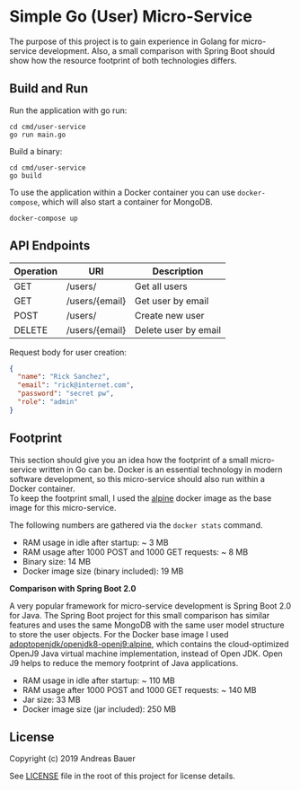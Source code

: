 # Simple Go (User) Micro-Service

The purpose of this project is to gain experience in Golang for micro-service development.
Also, a small comparison with Spring Boot should show how the resource footprint of both technologies differs.

## Build and Run

Run the application with go run:

```
cd cmd/user-service
go run main.go
```

Build a binary:

```
cd cmd/user-service
go build
```

To use the application within a Docker container you can use `docker-compose`, which will also start a container for MongoDB.

```
docker-compose up
```

## API Endpoints

| Operation | URI            | Description          |
| --------- | -------------- | -------------------- |
| GET       | /users/        | Get all users        |
| GET       | /users/{email} | Get user by email    |
| POST      | /users/        | Create new user      |
| DELETE    | /users/{email} | Delete user by email |

Request body for user creation:

```JSON
{
  "name": "Rick Sanchez",
  "email": "rick@internet.com",
  "password": "secret pw",
  "role": "admin"
}
```

## Footprint

This section should give you an idea how the footprint of a small micro-service written in Go can be.
Docker is an essential technology in modern software development, so this micro-service should also run within a Docker container.  
To keep the footprint small, I used the [alpine](https://hub.docker.com/_/alpine) docker image as the base image for this micro-service.

The following numbers are gathered via the `docker stats` command.

- RAM usage in idle after startup: ~ 3 MB
- RAM usage after 1000 POST and 1000 GET requests: ~ 8 MB
- Binary size: 14 MB
- Docker image size (binary included): 19 MB

**Comparison with Spring Boot 2.0**

A very popular framework for micro-service development is Spring Boot 2.0 for Java.
The Spring Boot project for this small comparison has similar features and uses the same MongoDB with the same user model structure to store the user objects.
For the Docker base image I used [adoptopenjdk/openjdk8-openj9:alpine](https://hub.docker.com/r/adoptopenjdk/openjdk8-openj9/), which contains the cloud-optimized OpenJ9 Java virtual machine implementation, instead of Open JDK.
Open J9 helps to reduce the memory footprint of Java applications.

- RAM usage in idle after startup: ~ 110 MB
- RAM usage after 1000 POST and 1000 GET requests: ~ 140 MB
- Jar size: 33 MB
- Docker image size (jar included): 250 MB

## License

Copyright (c) 2019 Andreas Bauer

See [LICENSE](https://github.com/andreas-bauer/simple-go-user-service/blob/master/LICENSE) file in the root of this project for license details.
